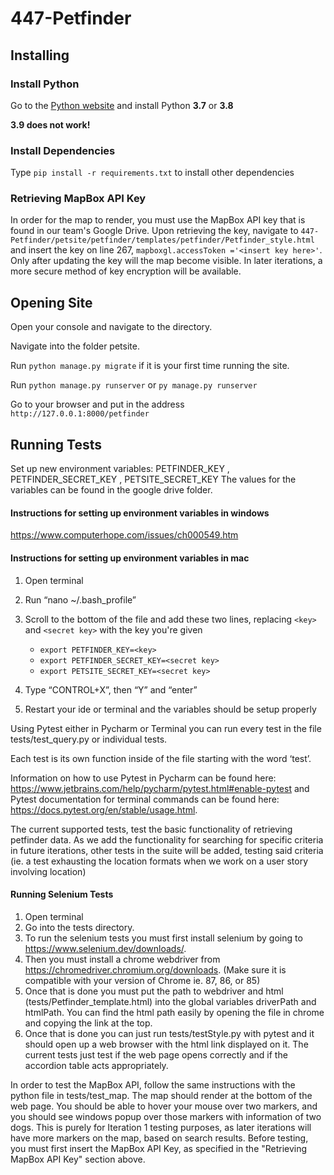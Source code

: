 # 447-Petfinder

## Installing

### Install Python
Go to the [Python website](https://www.python.org/downloads/) and install Python **3.7** or **3.8**   

**3.9 does not work!**

### Install Dependencies
Type `pip install -r requirements.txt` to install other dependencies

### Retrieving MapBox API Key
In order for the map to render, you must use the MapBox API key that is found in our team's Google Drive. Upon retrieving the key, navigate to `447-Petfinder/petsite/petfinder/templates/petfinder/Petfinder_style.html` and insert the key on line 267, `mapboxgl.accessToken ='<insert key here>'`. Only after updating the key will the map become visible. In later iterations, a more secure method of key encryption will be available.

## Opening Site
Open your console and navigate to the directory.

Navigate into the folder petsite.

Run `python manage.py migrate` if it is your first time running the site.

Run `python manage.py runserver` or `py manage.py runserver`

Go to your browser and put in the address `http://127.0.0.1:8000/petfinder`

## Running Tests

Set up new environment variables: PETFINDER_KEY , PETFINDER_SECRET_KEY , PETSITE_SECRET_KEY
The values for the variables can be found in the google drive folder.

#### Instructions for setting up environment variables in windows 
https://www.computerhope.com/issues/ch000549.htm

#### Instructions for setting up environment variables in mac
1. Open terminal
2. Run “nano ~/.bash_profile”
3. Scroll to the bottom of the file and add these two lines, replacing ``<key>`` and ``<secret key>`` with the key you're given

    * `export PETFINDER_KEY=<key>`
    * `export PETFINDER_SECRET_KEY=<secret key>`
    * `export PETSITE_SECRET_KEY=<secret key>`

4. Type “CONTROL+X”, then “Y” and “enter”
5. Restart your ide or terminal and the variables should be setup properly

Using Pytest either in Pycharm or Terminal you can run every test in the file tests/test_query.py or individual tests. 

Each test is its own function inside of the file starting with the word ‘test’. 

Information on how to use Pytest in Pycharm can be found here: https://www.jetbrains.com/help/pycharm/pytest.html#enable-pytest and 
Pytest documentation for terminal commands can be found here: https://docs.pytest.org/en/stable/usage.html.

The current supported tests, test the basic functionality of retrieving petfinder data. As we add the functionality for searching for specific criteria in future iterations, other tests in the suite will be added, testing said criteria 
(ie. a test exhausting the location formats when we work on a user story involving location)

#### Running Selenium Tests 
1. Open terminal
2. Go into the tests directory.
3. To run the selenium tests you must first install selenium by going to https://www.selenium.dev/downloads/. 
4. Then you must install a chrome webdriver from https://chromedriver.chromium.org/downloads. (Make sure it is compatible
with your version of Chrome ie. 87, 86, or 85) 
5. Once that is done you must put the path to webdriver and html (tests/Petfinder_template.html) into the global 
variables driverPath and htmlPath. You can find the html path easily by opening the file in chrome  and copying the link
at the top.
6. Once that is done you can just run tests/testStyle.py with pytest and it should open up a web browser with the html link displayed on it. 
The current tests just test if the web page opens correctly and if the accordion table acts appropriately.

In order to test the MapBox API, follow the same instructions with the python file in tests/test_map. The map should render at the bottom of the web page. You should be able to hover your mouse over two markers, and you should see windows popup over those markers with information of two dogs. This is purely for Iteration 1 testing purposes, as later iterations will have more markers on the map, based on search results. Before testing, you must first insert the MapBox API Key, as specified in the "Retrieving MapBox API Key" section above.
